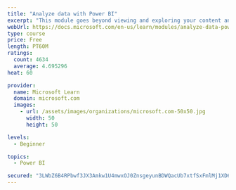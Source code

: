 ```yaml
---
title: "Analyze data with Power BI"
excerpt: "This module goes beyond viewing and exploring your content and explains how to interact with it by working with reports and dashboards to uncover and share new business insights."
webUrl: https://docs.microsoft.com/en-us/learn/modules/analyze-data-power-bi/
type: course
price: Free
length: PT60M
ratings:
  count: 4634
  average: 4.695296
heat: 60

provider:
  name: Microsoft Learn
  domain: microsoft.com
  images:
    - url: /assets/images/organizations/microsoft.com-50x50.jpg
      width: 50
      height: 50

levels:
  - Beginner

topics:
  - Power BI

secured: "3LWbZ6B4RPbwf3JX3Amkw1U4mwxOJ0ZnsgeyunBDWQacUb7xtfSxFmlMj1XD62Qriy+SJDpN6QoOjt6H/BxEhCIa4edeWlP/UJNxKEEvd+KOg7uUM//9Ianz+HnCKLdN5mDkl2z9IVOLe7llW33xpzWDaG1rQuJJvFsC32soktPcOVTpQlcTF5LY9oiLJCzQhMVFw65UGL0x/ZurCXO1o64m+oI3tvjbcrPcT4llp9u2cAvwrDfnWyvhRcItG6Av7h0Gc1xWd0x0L1Hot3DLwppt3Kn22YHr1gG5msnl/Gac4UrfIHYhUUZUO1g2HpGuTdW7rm5WqJefDwR4FaHMYQp90aBDwDNuCNfSjqmT5mY2/E4j30l0bAxFZ1lSp2LzmoKax0jIUuLAzySfas6o0w==;GyWa4XlmFoJB4kxQnhLl2g=="
---
```


